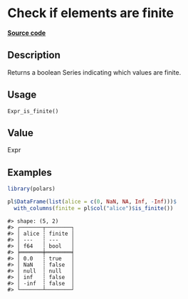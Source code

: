 

# Check if elements are finite

[**Source code**](https://github.com/pola-rs/r-polars/tree/8387e0a88c6889e6449b053999aada405c241066/R/after-wrappers.R#L20)

## Description

Returns a boolean Series indicating which values are finite.

## Usage

<pre><code class='language-R'>Expr_is_finite()
</code></pre>

## Value

Expr

## Examples

``` r
library(polars)

pl$DataFrame(list(alice = c(0, NaN, NA, Inf, -Inf)))$
  with_columns(finite = pl$col("alice")$is_finite())
```

    #> shape: (5, 2)
    #> ┌───────┬────────┐
    #> │ alice ┆ finite │
    #> │ ---   ┆ ---    │
    #> │ f64   ┆ bool   │
    #> ╞═══════╪════════╡
    #> │ 0.0   ┆ true   │
    #> │ NaN   ┆ false  │
    #> │ null  ┆ null   │
    #> │ inf   ┆ false  │
    #> │ -inf  ┆ false  │
    #> └───────┴────────┘
